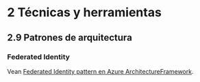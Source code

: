 # 2 Técnicas y herramientas

## 2.9 Patrones de arquitectura

### Federated Identity

Vean [Federated Identity pattern en Azure
ArchitectureFramework](https://learn.microsoft.com/en-us/azure/architecture/patterns/federated-identity).
